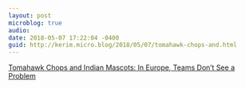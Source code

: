 ```yaml
---
layout: post
microblog: true
audio: 
date: 2018-05-07 17:22:04 -0400
guid: http://kerim.micro.blog/2018/05/07/tomahawk-chops-and.html
---
```

[Tomahawk Chops and Indian Mascots: In Europe, Teams Don’t See a Problem](https://mobile.nytimes.com/2018/05/07/sports/native-american-mascots-europe.html) 
